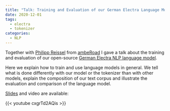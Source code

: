 ```yaml
---
title: "Talk: Training and Evaluation of our German Electra Language Model"
date: 2020-12-01
tags:
  - electra
  - tokenizer
categories:
  - NLP
---
```


Together with [Philipp Reissel](https://twitter.com/phil_ipp_) from [ambeRoad](https://amberoad.de/) I gave a talk about the training and evaluation of our open-source [German Electra NLP language model](https://huggingface.co/german-nlp-group/electra-base-german-uncased).

Here we explain how to train and use language models in general.
We tell what is done differently with our model or the tokenizer than with other models,
explain the composition of our text corpus and illustrate the evaluation and
comparison of the language model.

[Slides](/doc/German_Language_Model_Training_and_Evaluation.pdf) and video are available:

{{< youtube cxgrTd2AQis >}}
